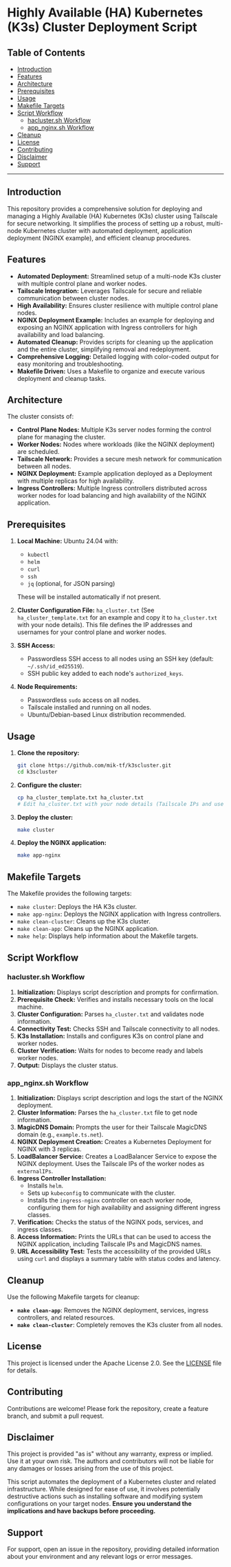 <h1> Highly Available (HA) Kubernetes (K3s) Cluster Deployment Script</h1>

<h2>Table of Contents</h2>

- [Introduction](#introduction)
- [Features](#features)
- [Architecture](#architecture)
- [Prerequisites](#prerequisites)
- [Usage](#usage)
- [Makefile Targets](#makefile-targets)
- [Script Workflow](#script-workflow)
  - [hacluster.sh Workflow](#haclustersh-workflow)
  - [app\_nginx.sh Workflow](#app_nginxsh-workflow)
- [Cleanup](#cleanup)
- [License](#license)
- [Contributing](#contributing)
- [Disclaimer](#disclaimer)
- [Support](#support)

---

## Introduction

This repository provides a comprehensive solution for deploying and managing a Highly Available (HA) Kubernetes (K3s) cluster using Tailscale for secure networking. It simplifies the process of setting up a robust, multi-node Kubernetes cluster with automated deployment, application deployment (NGINX example), and efficient cleanup procedures.

## Features

- **Automated Deployment:** Streamlined setup of a multi-node K3s cluster with multiple control plane and worker nodes.
- **Tailscale Integration:** Leverages Tailscale for secure and reliable communication between cluster nodes.
- **High Availability:** Ensures cluster resilience with multiple control plane nodes.
- **NGINX Deployment Example:** Includes an example for deploying and exposing an NGINX application with Ingress controllers for high availability and load balancing.
- **Automated Cleanup:** Provides scripts for cleaning up the application and the entire cluster, simplifying removal and redeployment.
- **Comprehensive Logging:** Detailed logging with color-coded output for easy monitoring and troubleshooting.
- **Makefile Driven:** Uses a Makefile to organize and execute various deployment and cleanup tasks.

## Architecture

The cluster consists of:

- **Control Plane Nodes:** Multiple K3s server nodes forming the control plane for managing the cluster.
- **Worker Nodes:**  Nodes where workloads (like the NGINX deployment) are scheduled.
- **Tailscale Network:**  Provides a secure mesh network for communication between all nodes.
- **NGINX Deployment:**  Example application deployed as a Deployment with multiple replicas for high availability.
- **Ingress Controllers:**  Multiple Ingress controllers distributed across worker nodes for load balancing and high availability of the NGINX application.


## Prerequisites

1. **Local Machine:** Ubuntu 24.04 with:
   - `kubectl`
   - `helm`
   - `curl`
   - `ssh`
   - `jq` (optional, for JSON parsing)

   These will be installed automatically if not present.

2. **Cluster Configuration File:**  `ha_cluster.txt` (See `ha_cluster_template.txt` for an example and copy it to `ha_cluster.txt`  with your node details).  This file defines the IP addresses and usernames for your control plane and worker nodes.

3. **SSH Access:**
   - Passwordless SSH access to all nodes using an SSH key (default: `~/.ssh/id_ed25519`).
   - SSH public key added to each node's `authorized_keys`.

4. **Node Requirements:**
   - Passwordless `sudo` access on all nodes.
   - Tailscale installed and running on all nodes.
   - Ubuntu/Debian-based Linux distribution recommended.


## Usage

1. **Clone the repository:**

   ```bash
   git clone https://github.com/mik-tf/k3scluster.git
   cd k3scluster
   ```

2. **Configure the cluster:**

   ```bash
   cp ha_cluster_template.txt ha_cluster.txt
   # Edit ha_cluster.txt with your node details (Tailscale IPs and usernames)
   ```

3. **Deploy the cluster:**

   ```bash
   make cluster
   ```

4. **Deploy the NGINX application:**

    ```bash
    make app-nginx
    ```


## Makefile Targets

The Makefile provides the following targets:

- `make cluster`: Deploys the HA K3s cluster.
- `make app-nginx`: Deploys the NGINX application with Ingress controllers.
- `make clean-cluster`: Cleans up the K3s cluster.
- `make clean-app`: Cleans up the NGINX application.
- `make help`: Displays help information about the Makefile targets.

## Script Workflow

### hacluster.sh Workflow

1. **Initialization:** Displays script description and prompts for confirmation.
2. **Prerequisite Check:** Verifies and installs necessary tools on the local machine.
3. **Cluster Configuration:** Parses `ha_cluster.txt` and validates node information.
4. **Connectivity Test:** Checks SSH and Tailscale connectivity to all nodes.
5. **K3s Installation:** Installs and configures K3s on control plane and worker nodes.
6. **Cluster Verification:** Waits for nodes to become ready and labels worker nodes.
7. **Output:** Displays the cluster status.


### app_nginx.sh Workflow

1. **Initialization:**  Displays script description and logs the start of the NGINX deployment.
2. **Cluster Information:** Parses the `ha_cluster.txt` file to get node information.
3. **MagicDNS Domain:** Prompts the user for their Tailscale MagicDNS domain (e.g., `example.ts.net`).
4. **NGINX Deployment Creation:** Creates a Kubernetes Deployment for NGINX with 3 replicas.
5. **LoadBalancer Service:** Creates a LoadBalancer Service to expose the NGINX deployment.  Uses the Tailscale IPs of the worker nodes as `externalIPs`.
6. **Ingress Controller Installation:**
    - Installs `helm`.
    - Sets up `kubeconfig` to communicate with the cluster.
    - Installs the `ingress-nginx` controller on each worker node, configuring them for high availability and assigning different ingress classes.
7. **Verification:** Checks the status of the NGINX pods, services, and ingress classes.
8. **Access Information:** Prints the URLs that can be used to access the NGINX application, including Tailscale IPs and MagicDNS names.
9. **URL Accessibility Test:** Tests the accessibility of the provided URLs using `curl` and displays a summary table with status codes and latency.

## Cleanup

Use the following Makefile targets for cleanup:

- **`make clean-app`**: Removes the NGINX deployment, services, ingress controllers, and related resources.
- **`make clean-cluster`**: Completely removes the K3s cluster from all nodes.


## License

This project is licensed under the Apache License 2.0. See the [LICENSE](./LICENSE) file for details.

## Contributing

Contributions are welcome! Please fork the repository, create a feature branch, and submit a pull request.

## Disclaimer

This project is provided "as is" without any warranty, express or implied. Use it at your own risk.  The authors and contributors will not be liable for any damages or losses arising from the use of this project.

This script automates the deployment of a Kubernetes cluster and related infrastructure.  While designed for ease of use, it involves potentially destructive actions such as installing software and modifying system configurations on your target nodes.  **Ensure you understand the implications and have backups before proceeding.**

## Support

For support, open an issue in the repository, providing detailed information about your environment and any relevant logs or error messages.